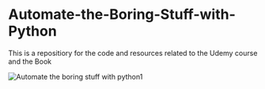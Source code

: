# Automate-the-Boring-Stuff-with-Python
This is a repositiory for the code and resources related to the Udemy course and the Book

![Automate the boring stuff with python1](https://github.com/nitinkrishnan/Automate-the-Boring-Stuff-with-Python/assets/100270525/2d5ed6ee-020c-4989-8f33-b125763cf464)
